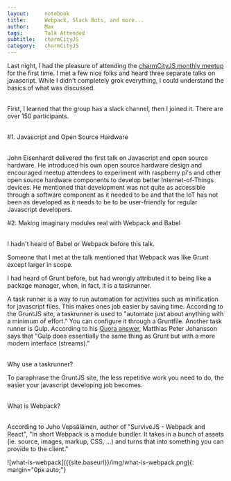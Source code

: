 ```yaml
---
layout:     notebook
title:      Webpack, Slack Bots, and more...
author:     Max
tags: 		Talk Attended
subtitle:   charmCityJS
category:   charmCityJS
---
```


Last night, I had the pleasure of attending the <a href="https://www.meetup.com/charmcityjs/events/228557319/">charmCityJS monthly meetup</a> for the first time. I met a few nice folks and heard three separate talks on javascript. While I didn't completely grok everything, I could understand the basics of what was discussed. <br><br>

First, I learned that the group has a slack channel, then I joined it. There are over 150 participants. <br><br>

#1. Javascript and Open Source Hardware <br><br>

John Eisenhardt delivered the first talk on Javascript and open source hardware. He introduced his own open source hardware design and encouraged meetup attendees to experiment with raspberry pi's and other open source hardware components to develop better Internet-of-Things devices. He mentioned that development was not quite as accessible through a software component as it needed to be and that the IoT has not been as developed as it needs to be to be user-friendly for regular Javascript developers.

#2. Making imaginary modules real with Webpack and Babel<br><br>

I hadn't heard of Babel or Webpack before this talk. <br>

Someone that I met at the talk mentioned that Webpack was like Grunt except larger in scope. <br>

I had heard of Grunt before, but had wrongly attributed it to being like a package manager, when, in fact, it is a taskrunner. <br>

A task runner is a way to run automation for activities such as minification for javascript files. This makes ones job easier by saving time. According to the GruntJS site, a taskrunner is used to "automate just about anything with a minimum of effort." You can configure it through a Gruntfile. Another task runner is Gulp. According to his <a href="https://www.quora.com/What-are-the-differences-between-Grunt-and-Gulp-js">Quora answer</a>, Matthias Peter Johansson says that "Gulp does essentially the same thing as Grunt but with a more modern interface (streams)." <br><br>

Why use a taskrunner? <br>

To paraphrase the GruntJS site, the less repetitive work you need to do, the easier your javascript developing job becomes. <br><br>

What is Webpack?<br><br>

According to Juho Vepsäläinen, author of "SurviveJS - Webpack and React", "In short Webpack is a module bundler. It takes in a bunch of assets (ie. source, images, markup, CSS, ...) and turns that into something you can provide to the client." <br>

<div class="img_container">
![what-is-webpack]({{site.baseurl}}/img/what-is-webpack.png){: margin="0px auto;"}
</div>
